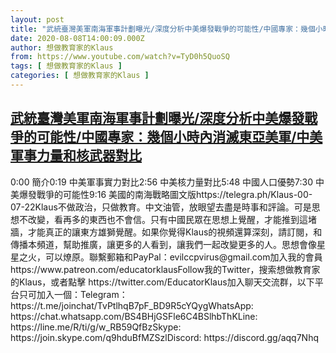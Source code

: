 ```yaml
---
layout: post
title: "武統臺灣美軍南海軍事計劃曝光/深度分析中美爆發戰爭的可能性/中國專家：幾個小時內消滅東亞美軍/中美軍事力量和核武器對比"
date: 2020-08-08T14:00:09.000Z
author: 想做教育家的Klaus
from: https://www.youtube.com/watch?v=TyD0h5QuoSQ
tags: [ 想做教育家的Klaus ]
categories: [ 想做教育家的Klaus ]
---
```

<!--1596895209000-->
[武統臺灣美軍南海軍事計劃曝光/深度分析中美爆發戰爭的可能性/中國專家：幾個小時內消滅東亞美軍/中美軍事力量和核武器對比](https://www.youtube.com/watch?v=TyD0h5QuoSQ)
------

<div>
0:00 簡介0:19 中美軍事實力對比2:56 中美核力量對比5:48 中國人口優勢7:30 中美爆發戰爭的可能性9:16 美國的南海戰略圖文版https://telegra.ph/Klaus-00-07-22Klaus不做政治，只做教育。中文油管，放眼望去盡是時事和評論。可是思想不改變，看再多的東西也不會信。只有中國民眾在思想上覺醒，才能推到這堵牆，才能真正的讓東方雄獅覺醒。如果你覺得Klaus的視頻還算深刻，請訂閱，和傳播本頻道，幫助推廣，讓更多的人看到，讓我們一起改變更多的人。思想會像星星之火，可以燎原。聯繫郵箱和PayPal：evilccpvirus@gmail.com加入我的會員 https://www.patreon.com/educatorklausFollow我的Twitter，搜索想做教育家的Klaus，或者點擊 https://twitter.com/EducatorKlaus加入聊天交流群，以下平台只可加入一個：Telegram： https://t.me/joinchat/TvPtlhqB7pF_BD9R5cYQygWhatsApp: https://chat.whatsapp.com/BS4BHjGSFle6C4BSlhbThKLine: https://line.me/R/ti/g/w_RB59QfBzSkype: https://join.skype.com/q9hduBfMZSzlDiscord: https://discord.gg/aqq7Nhq
</div>
